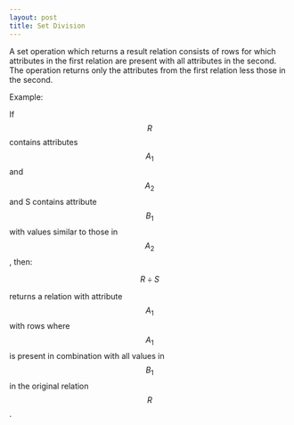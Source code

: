 ```yaml
---
layout: post
title: Set Division
---
```


A set operation which returns a result relation consists of rows for which attributes in the first relation are present with all attributes in the second. The operation returns only the attributes from the first relation less those in the second.

Example:

If $$R$$ contains attributes $$A_1$$ and $$A_2$$ and S contains attribute $$B_1$$ with values similar to those in $$A_2$$, then:

$$R \div S$$

returns a relation with attribute $$A_1$$ with rows where $$A_1$$ is present in combination with all values in $$B_1$$ in the original relation $$R$$.
